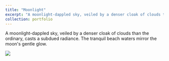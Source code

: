 ```yaml
---
title: "Moonlight"
excerpt: "A moonlight-dappled sky, veiled by a denser cloak of clouds than the ordinary, casts a subdued radiance. The tranquil beach waters mirror the moon's gentle glow.<br/><img src='/tempdir/images/captures/11.jpg'>"
collection: portfolio
---
```

A moonlight-dappled sky, veiled by a denser cloak of clouds than the ordinary, casts a subdued radiance. The tranquil beach waters mirror the moon's gentle glow.

<img src='/tempdir/images/captures/11.jpg'>